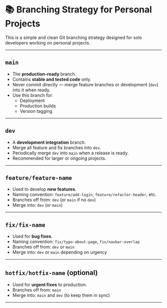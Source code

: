 # 📚 Branching Strategy for Personal Projects

This is a simple and clean Git branching strategy designed for solo developers working on personal projects.

---

##  `main` 

- The **production-ready** branch.
- Contains **stable and tested code** only.
- Never commit directly — merge feature branches or development (`dev`) into it when ready.
- Use this branch for:
    - Deployment
    - Production builds
    - Version tagging

---

## `dev` 

- A **development integration** branch.
- Merge all feature and fix branches into `dev`.
- Periodically merge `dev` into `main` when a release is ready.
- Recommended for larger or ongoing projects.

---

## `feature/feature-name`

- Used to develop **new features**.
- Naming convention: `feature/add-login`, `feature/refactor-header`, etc.
- Branches off from: `dev` (or `main` if no `dev`)
- Merge into: `dev` (or `main`)

---

##  `fix/fix-name`

- Used for **bug fixes**.
- Naming convention: `fix/typo-about-page`, `fix/navbar-overlap`
- Branches off from: `dev` or `main`
- Merge into: `dev` or `main` depending on urgency

---

##  `hotfix/hotfix-name` (optional)

- Used for **urgent fixes** to production.
- Branches off from: `main`
- Merge into: `main` and `dev` (to keep them in sync)

---

